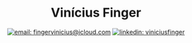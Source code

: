 <div align="center">

# Vinícius Finger

[![email: fingervinicius@icloud.com](https://img.shields.io/static/v1?label=Email&message=%20&color=8B89CC&labelColor=8B89CC&logoColor=FFF&style=for-the-badge&logo=protonmail)](mailto:fingervinicius@icloud.com)
[![linkedin: viniciusfinger](https://img.shields.io/static/v1?label=Linkedin&message=%20&color=0077B5&labelColor=0077B5&logoColor=FFF&style=for-the-badge&logo=linkedin)](https://linkedin.com/in/viniciusfinger/)

</div>
